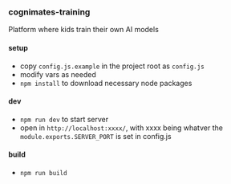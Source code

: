 ### cognimates-training
Platform where kids train their own AI models 

#### setup

- copy `config.js.example` in the project root as `config.js`
- modify vars as needed
- `npm install` to download necessary node packages

#### dev
- `npm run dev` to start server
- open in `http://localhost:xxxx/`, with xxxx being whatver the `module.exports.SERVER_PORT` is set in config.js  

#### build
- `npm run build` 
